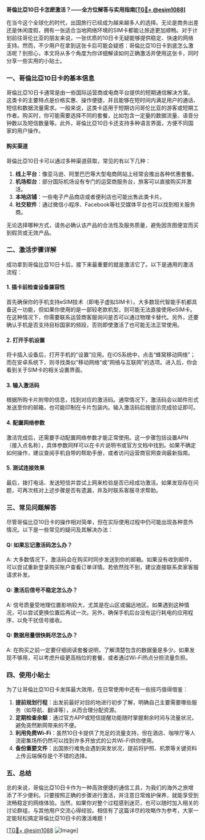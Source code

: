 **哥倫比亞10日卡怎麽激活？——全方位解答与实用指南[[TG💪+ @esim1088](https://t.me/s/esim1088)]**

在当今这个全球化的时代，出国旅行已经成为越来越多人的选择。无论是商务出差还是休闲度假，拥有一张适合当地网络环境的SIM卡都能让旅途更加顺畅。对于计划前往哥伦比亚的朋友来说，一张优质的10日卡无疑能够提供稳定、快速的网络支持。然而，不少用户在拿到这张卡后可能会疑惑：哥倫比亞10日卡到底怎么激活呢？别担心，本文将从多个角度为你详细解读如何正确激活并使用这张卡，同时分享一些实用的小贴士。

### 一、哥倫比亞10日卡的基本信息

哥倫比亞10日卡通常是由一些国际运营商或电商平台提供的短期通信解决方案。这类卡的主要特点是价格实惠、操作便捷，并且能够在短时间内满足用户的通话、短信和数据流量需求。一般来说，这类卡适用于短期访问哥伦比亚的游客或短期工作者。购买时，你可能需要选择不同的套餐，比如包含一定量的数据流量、语音分钟数以及短信数量等。此外，哥倫比亞10日卡还支持多种语言界面，方便不同国家的用户操作。

#### 购买渠道

哥倫比亞10日卡可以通过多种渠道获取，常见的有以下几种：
1. **线上平台**：像亚马逊、阿里巴巴等大型电商网站上经常会推出各种优惠套餐。
2. **机场柜台**：部分国际机场设有专门的运营商服务台，旅客可以直接购买并激活。
3. **本地店铺**：一些电子产品商店或者便利店也可能出售此类卡片。
4. **社交软件**：通过微信小程序、Facebook等社交媒体平台也可以找到相关服务商。

无论选择哪种方式，请务必确认该产品的合法性及服务质量，避免因贪图便宜而买到假货或无效产品。

### 二、激活步骤详解

成功拿到哥倫比亞10日卡后，接下来最重要的就是激活它了。以下是通用的激活流程：

#### 1. 插卡前检查设备兼容性

首先确保你的手机支持eSIM技术（即电子虚拟SIM卡）。大多数现代智能手机都具备这一功能，但如果你使用的是一部较老款机型，则可能无法直接使用eSIM卡。在这种情况下，你需要联系运营商客服询问是否可以通过物理卡替代。另外，还要确认手机是否支持目标国家的频段，否则即使激活了也可能无法正常使用。

#### 2. 打开手机设置

将卡插入设备后，打开手机的“设置”应用。在iOS系统中，点击“蜂窝移动网络”；而在安卓系统下，则寻找类似“移动网络”或“网络与互联网”的选项。进入后，你会看到关于SIM卡的相关设置界面。

#### 3. 输入激活码

根据所购卡片附带的信息，找到对应的激活码。通常情况下，激活码会以邮件形式发送至你的邮箱，也可能印制在卡片包装内。输入激活码后按提示完成验证即可。

#### 4. 配置网络参数

激活完成后，还需要手动配置网络参数才能正常使用。这一步骤包括设置APN（接入点名称），具体参数同样可以在卡片说明书或官方文档中找到。如果不确定如何操作，建议查阅手机自带的帮助手册，或者访问运营商官网查询最新指南。

#### 5. 测试连接效果

最后，拨打电话、发送短信并尝试上网来检验是否已经成功激活。如果发现存在问题，可再次核对上述步骤是否有遗漏，并及时联系客服寻求帮助。

### 三、常见问题解答

尽管哥倫比亞10日卡的操作相对简单，但在实际使用过程中仍可能出现各种意外情况。以下是一些常见的疑问及其解决办法：

#### Q: 如果忘记激活码怎么办？
A: 大多数情况下，激活码会在购买时同步发送到你的邮箱。如果没有收到邮件，可以尝试重新登录购买账户查看订单详情。若依然找不到，建议直接联系卖家客服请求补发。

#### Q: 激活后信号不稳定怎么办？
A: 信号质量受地理位置影响较大，尤其是在山区或偏远地区。如果遇到这种情况，可以尝试更换位置后再试一次。另外，确保手机后台没有运行耗电的应用程序，以免干扰信号接收。

#### Q: 数据用量很快耗尽怎么办？
A: 在购买之前一定要仔细阅读套餐说明，了解清楚包含的数据量是多少。如果发现不够用，可以考虑升级更高档位的套餐，或者通过Wi-Fi热点分担流量负担。

### 四、使用小贴士

为了让哥倫比亞10日卡发挥最大效用，在日常使用中还有一些技巧值得借鉴：

1. **提前规划行程**：出发前最好对目的地进行初步了解，明确自己主要需要哪些服务（如导航、翻译等），从而合理分配资源。
2. **定期检查余额**：通过官方APP或短信提醒功能随时掌握剩余时间与流量状况，避免突然断网带来的不便。
3. **利用免费Wi-Fi**：虽然10日卡提供了充足的流量支持，但在酒店、咖啡厅等人流密集场所仍然可以找到许多开放式的公共Wi-Fi供你使用。
4. **备份重要文件**：出国旅行难免会遇到突发状况，提前将护照、机票等关键资料上传云端保存是个不错的选择。

### 五、总结

总的来说，哥倫比亞10日卡作为一种高效便捷的通信工具，为我们的海外之旅增添了不少便利。只要按照正确的步骤进行激活，并注意日常维护保养，就能享受到流畅稳定的网络体验。当然，如果你对整个过程感到迷茫，也可以随时加入相关的讨论群组，与其他用户交流心得经验。相信有了这篇详尽的攻略作为参考，大家一定能轻松搞定哥倫比亞10日卡的激活难题！

[[TG💪+ @esim1088](https://t.me/s/esim1088) ![Image](https://i.postimg.cc/4NQfJmqS/Snipaste-2025-05-13-00-14-12.png)]